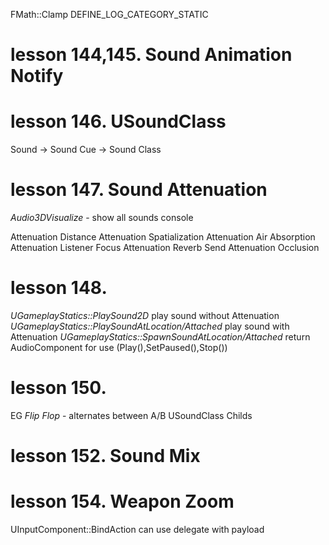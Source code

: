 
FMath::Clamp
DEFINE_LOG_CATEGORY_STATIC

# lesson 144,145. Sound Animation Notify

# lesson 146. USoundClass 
Sound -> Sound Cue -> Sound Class 

# lesson 147. Sound Attenuation
*Audio3DVisualize* - show all sounds console

Attenuation Distance
Attenuation Spatialization
Attenuation Air Absorption
Attenuation Listener Focus
Attenuation Reverb Send
Attenuation Occlusion

# lesson 148. 
*UGameplayStatics::PlaySound2D* play sound without Attenuation
*UGameplayStatics::PlaySoundAtLocation/Attached* play sound with Attenuation
*UGameplayStatics::SpawnSoundAtLocation/Attached* return AudioComponent for use (Play(),SetPaused(),Stop())

# lesson 150.
EG *Flip Flop* - alternates between A/B
USoundClass Childs

# lesson 152. Sound Mix

# lesson 154. Weapon Zoom
UInputComponent::BindAction can use delegate with payload
